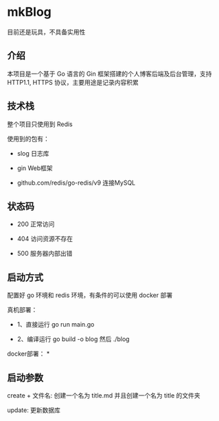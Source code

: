 # mkBlog
目前还是玩具，不具备实用性
## 介绍

本项目是一个基于 Go 语言的 Gin 框架搭建的个人博客后端及后台管理，支持 HTTP1.1, HTTPS 协议，主要用途是记录内容积累

## 技术栈

整个项目只使用到 Redis

使用到的包有：

* slog                                  日志库

* gin                                   Web框架

* github.com/redis/go-redis/v9          连接MySQL

## 状态码

* 200 正常访问

* 404 访问资源不存在

* 500 服务器内部出错

## 启动方式

配置好 go 环境和 redis 环境，有条件的可以使用 docker 部署

真机部署：
* 1、直接运行 go run main.go

* 2、编译运行 go build -o blog 然后 ./blog

docker部署：
* 

## 启动参数

create + 文件名:  创建一个名为 title.md 并且创建一个名为 title 的文件夹

update: 更新数据库